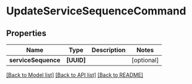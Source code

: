 # UpdateServiceSequenceCommand

## Properties
Name | Type | Description | Notes
------------ | ------------- | ------------- | -------------
**serviceSequence** | **[UUID]** |  | [optional] 

[[Back to Model list]](../README.md#documentation-for-models) [[Back to API list]](../README.md#documentation-for-api-endpoints) [[Back to README]](../README.md)


